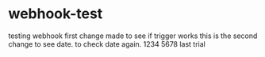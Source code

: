 # webhook-test
testing webhook
first change made to see if trigger works
this is the second change to see date.
to check date again.
1234
5678
last trial

